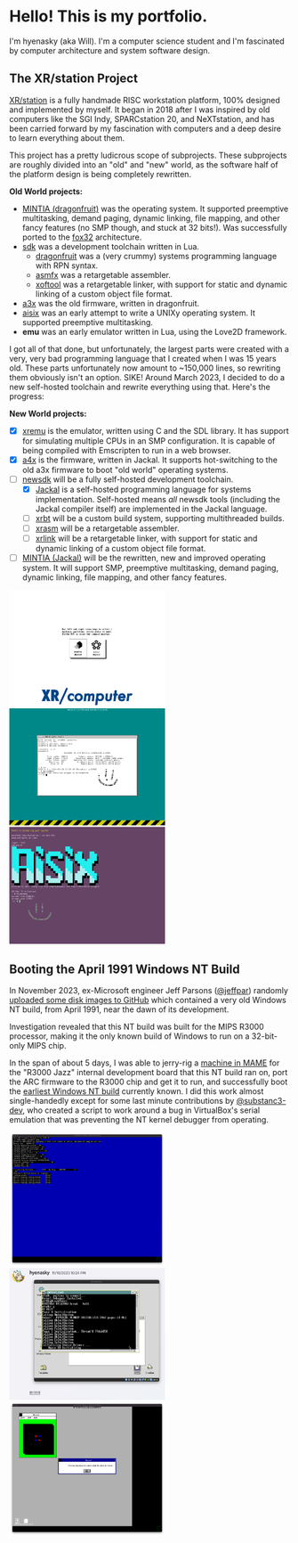 # Hello! This is my portfolio.

I'm hyenasky (aka Will). I'm a computer science student and I'm fascinated by computer architecture and system software design.

## The XR/station Project

[XR/station](https://xrarch.github.io) is a fully handmade RISC workstation platform, 100% designed and implemented by myself. It began in 2018 after I was inspired by old computers like the SGI Indy, SPARCstation 20, and NeXTstation, and has been carried forward by my fascination with computers and a deep desire to learn everything about them.

This project has a pretty ludicrous scope of subprojects. These subprojects are roughly divided into an "old" and "new" world, as the software half of the platform design is being completely rewritten.

**Old World projects:**

- [MINTIA (dragonfruit)](https://github.com/xrarch/mintia) was the operating system. It supported preemptive multitasking, demand paging, dynamic linking, file mapping, and other fancy features (no SMP though, and stuck at 32 bits!). Was successfully ported to the [fox32](https://github.com/fox32-arch/fox32) architecture.
- [sdk](https://github.com/xrarch/sdk) was a development toolchain written in Lua.
    - [dragonfruit](https://github.com/xrarch/sdk/tree/master/dragonfruit) was a (very crummy) systems programming language with RPN syntax.
    - [asmfx](https://github.com/xrarch/sdk/tree/master/asmfx) was a retargetable assembler.
    - [xoftool](https://github.com/xrarch/sdk/tree/master/xoftool) was a retargetable linker, with support for static and dynamic linking of a custom object file format.
- [a3x](https://github.com/xrarch/a4x) was the old firmware, written in dragonfruit.
- [aisix](https://github.com/xrarch/aisix) was an early attempt to write a UNIXy operating system. It supported preemptive multitasking.
- **emu** was an early emulator written in Lua, using the Love2D framework.

I got all of that done, but unfortunately, the largest parts were created with a very, very bad programming language that I created when I was 15 years old. These parts unfortunately now amount to ~150,000 lines, so rewriting them obviously isn't an option. SIKE! Around March 2023, I decided to do a new self-hosted toolchain and rewrite everything using that. Here's the progress:

**New World projects:**

- [x] [xremu](https://github.com/xrarch/xremu) is the emulator, written using C and the SDL library. It has support for simulating multiple CPUs in an SMP configuration. It is capable of being compiled with Emscripten to run in a web browser.
- [x] [a4x](https://github.com/xrarch/a4x) is the firmware, written in Jackal. It supports hot-switching to the old a3x firmware to boot "old world" operating systems.
- [ ] [newsdk](https://github.com/xrarch/newsdk) will be a fully self-hosted development toolchain.
    - [x] [Jackal](https://github.com/xrarch/newsdk/tree/main/Jackal) is a self-hosted programming language for systems implementation. Self-hosted means *all* newsdk tools (including the Jackal compiler itself) are implemented in the Jackal language.
    - [ ] [xrbt](https://github.com/xrarch/newsdk/tree/main/XrBuildTool) will be a custom build system, supporting multithreaded builds.
    - [ ] [xrasm](https://github.com/xrarch/newsdk/tree/main/XrAsm) will be a retargetable assembler.
    - [ ] [xrlink](https://github.com/xrarch/newsdk/tree/main/XrLink) will be a retargetable linker, with support for static and dynamic linking of a custom object file format.
- [ ] [MINTIA (Jackal)](https://github.com/xrarch/mintia2) will be the rewritten, new and improved operating system. It will support SMP, preemptive multitasking, demand paging, dynamic linking, file mapping, and other fancy features.

<img src="https://raw.githubusercontent.com/hyenasky/hyenasky/main/a4xfirmware.png" width="280" alt="a4x Boot Picker"><img src="https://raw.githubusercontent.com/hyenasky/hyenasky/main/oldmintia.png" width="280" alt="Dragonfruit MINTIA"><img src="https://raw.githubusercontent.com/hyenasky/hyenasky/main/oldaisix.png" width="280" alt="Aisix">

## Booting the April 1991 Windows NT Build

In November 2023, ex-Microsoft engineer Jeff Parsons ([@jeffpar](https://github.com/jeffpar)) randomly [uploaded some disk images to GitHub](https://github.com/jeffpar/pcjs-miscdisks/commit/745b046f85939929f6b87baa8e573d2517adc657) which contained a very old Windows NT build, from April 1991, near the dawn of its development.

Investigation revealed that this NT build was built for the MIPS R3000 processor, making it the only known build of Windows to run on a 32-bit-only MIPS chip.

In the span of about 5 days, I was able to jerry-rig a [machine in MAME](https://github.com/hyenasky/mame-r3kjazz) for the "R3000 Jazz" internal development board that this NT build ran on, port the ARC firmware to the R3000 chip and get it to run, and successfully boot the [earliest Windows NT build](https://betawiki.net/wiki/Windows_NT_3.1_April_1991_build) currently known. I did this work almost single-handedly except for some last minute contributions by [@substanc3-dev](https://github.com/substanc3-dev), who created a script to work around a bug in VirtualBox's serial emulation that was preventing the NT kernel debugger from operating.

<img src="https://raw.githubusercontent.com/hyenasky/hyenasky/main/arc3000.png" width="280" alt="First successful initialization of the R3000 ARC port"><img src="https://raw.githubusercontent.com/hyenasky/hyenasky/main/aprilntboot.png" width="280" alt="R3000 NT starts to boot over debugger console on OS/2"><img src="https://raw.githubusercontent.com/hyenasky/hyenasky/main/aprilntrunning.png" width="280" alt="Ancient NT running :)">